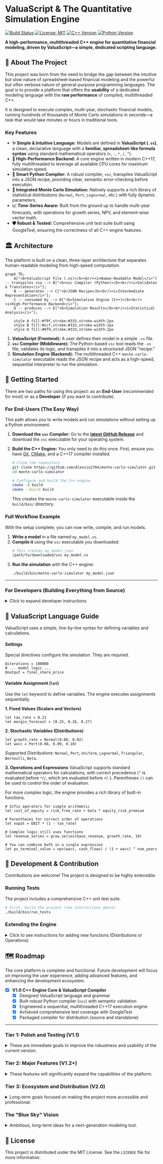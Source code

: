 # ValuaScript & The Quantitative Simulation Engine

[![Build Status](https://img.shields.io/badge/build-passing-brightgreen)](https://github.com/Alessio2704/monte-carlo-simulator/actions)
[![License: MIT](https://img.shields.io/badge/License-MIT-yellow.svg)](https://opensource.org/licenses/MIT)
[![C++ Version](https://img.shields.io/badge/C%2B%2B-17-blue.svg)](https://isocpp.org/std/the-standard)
[![Python Version](https://img.shields.io/badge/Python-3.7+-blue.svg)](https://www.python.org/downloads/)

**A high-performance, multithreaded C++ engine for quantitative financial modeling, driven by ValuaScript—a simple, dedicated scripting language.**

## 📖 About The Project

This project was born from the need to bridge the gap between the intuitive but slow nature of spreadsheet-based financial modeling and the powerful but often verbose nature of general-purpose programming languages. The goal is to provide a platform that offers the **usability** of a dedicated modeling language with the **raw performance** of compiled, multithreaded C++.

It is designed to execute complex, multi-year, stochastic financial models, running hundreds of thousands of Monte Carlo simulations in seconds—a task that would take minutes or hours in traditional tools.

### Key Features

- **✨ Simple & Intuitive Language:** Models are defined in **ValuaScript (`.vs`)**, a clean, declarative language with a **familiar, spreadsheet-like formula syntax** using standard mathematical operators (`+`, `-`, `*`, `/`, `^`).
- **🚀 High-Performance Backend:** A core engine written in modern C++17, fully multithreaded to leverage all available CPU cores for maximum simulation speed.
- **🐍 Smart Python Compiler:** A robust compiler, `vsc`, transpiles ValuaScript into a JSON recipe, providing clear, semantic error-checking before execution.
- **🎲 Integrated Monte Carlo Simulation:** Natively supports a rich library of statistical distributions (`Normal`, `Pert`, `Lognormal`, etc.) with fully dynamic parameters.
- **📈 Time-Series Aware:** Built from the ground up to handle multi-year forecasts, with operations for growth series, NPV, and element-wise vector math.
- **🛡️ Robust & Tested:** Comprehensive unit test suite built using GoogleTest, ensuring the correctness of all C++ engine features.

## 🏛️ Architecture

The platform is built on a clean, three-layer architecture that separates human-readable modeling from high-speed computation.

```mermaid
graph TD;
    A["<b>ValuaScript File (.vs)</b><br/><i>Human-Readable Model</i>"] -- transpiles via --> B["<b>vsc Compiler (Python)</b><br/><i>Validates & Translates</i>"];
    B -- generates --> C["<b>JSON Recipe</b><br/><i>Intermediate Representation</i>"];
    C -- consumed by --> D["<b>Simulation Engine (C++)</b><br/><i>High-Performance Backend</i>"];
    D -- produces --> E["<b>Simulation Results</b><br/><i>Statistical Analysis</i>"];

    style A fill:#f9f,stroke:#333,stroke-width:2px
    style B fill:#ccf,stroke:#333,stroke-width:2px
    style D fill:#9f9,stroke:#333,stroke-width:2px
```

1.  **ValuaScript (Frontend):** A user defines their model in a simple `.vs` file.
2.  **`vsc` Compiler (Middleware):** The Python-based `vsc` tool reads the `.vs` file, validates its logic, and transpiles it into a structured JSON "recipe."
3.  **Simulation Engine (Backend):** The multithreaded C++ `monte-carlo-simulator` executable reads the JSON recipe and acts as a high-speed, sequential interpreter to run the simulation.

## 🚀 Getting Started

There are two paths for using this project: as an **End-User** (recommended for most) or as a **Developer** (if you want to contribute).

### For End-Users (The Easy Way)

This path allows you to write models and run simulations without setting up a Python environment.

1.  **Download the `vsc` Compiler:**
    Go to the [**latest GitHub Release**](https://github.com/Alessio2704/monte-carlo-simulator/releases) and download the `vsc` executable for your operating system.

2.  **Build the C++ Engine:**
    You only need to do this once. First, ensure you have [Git](https://git-scm.com/), [CMake](https://cmake.org/), and a C++17 compiler installed.

    ```bash
    # Clone the repository
    git clone https://github.com/Alessio2704/monte-carlo-simulator.git
    cd monte-carlo-simulator

    # Configure and build the C++ engine
    cmake -B build
    cmake --build build
    ```

    This creates the `monte-carlo-simulator` executable inside the `build/bin/` directory.

### Full Workflow Example

With the setup complete, you can now write, compile, and run models.

1.  **Write a model** in a file named `my_model.vs`.
2.  **Compile it** using the `vsc` executable you downloaded:
    ```bash
    # This creates my_model.json
    /path/to/downloaded/vsc my_model.vs
    ```
3.  **Run the simulation** with the C++ engine:
    ```bash
    ./build/bin/monte-carlo-simulator my_model.json
    ```

---

### For Developers (Building Everything from Source)

<details>
<summary>Click to expand developer instructions</summary>

This path is for those who wish to modify the compiler or the C++ engine.

#### 📋 Prerequisites

- **Git:** To clone the repository.
- **C++ Compiler (C++17):** e.g., Clang, GCC, or MSVC.
- **CMake (3.14+):** To build the C++ engine.
- **Python (3.7+):** To build and run the `vsc` compiler from source.

#### 🛠️ Build Instructions

1.  **Clone the Repository:**
    ```bash
    git clone https://github.com/Alessio2704/monte-carlo-simulator.git
    cd monte-carlo-simulator
    ```
2.  **Build the C++ Engine:**
    ```bash
    cmake -B build
    cmake --build build
    ```
3.  **Build and Install the `vsc` Compiler:**
    ```bash
    cd compiler
    # Create a virtual environment
    python3 -m venv venv
    source venv/bin/activate
    # Install in editable mode
    pip install -e .
    ```
    The `vsc` command is now available in your shell as long as the virtual environment is active.

</details>

## 📜 ValuaScript Language Guide

ValuaScript uses a simple, line-by-line syntax for defining variables and calculations.

#### Settings

Special directives configure the simulation. They are required.

```valuascript
@iterations = 100000
# ... model logic ...
@output = final_share_price
```

#### Variable Assignment (`let`)

Use the `let` keyword to define variables. The engine executes assignments sequentially.

**1. Fixed Values (Scalars and Vectors)**

```valuascript
let tax_rate = 0.21
let margin_forecast = [0.25, 0.26, 0.27]
```

**2. Stochastic Variables (Distributions)**

```valuascript
let growth_rate = Normal(0.08, 0.02)
let wacc = Pert(0.08, 0.09, 0.10)
```

_Supported Distributions:_ `Normal`, `Pert`, `Uniform`, `Lognormal`, `Triangular`, `Bernoulli`, `Beta`.

**3. Operations and Expressions**
ValuaScript supports standard mathematical operators for calculations, with correct precedence (`^` is evaluated before `*`/`/`, which are evaluated before `+`/`-`). Parentheses `()` can be used to control the order of evaluation.

For more complex logic, the engine provides a rich library of built-in functions.

```valuascript
# Infix operators for simple arithmetic
let cost_of_equity = risk_free_rate + beta * equity_risk_premium

# Parentheses for correct order of operations
let nopat = EBIT * (1 - tax_rate)

# Complex logic still uses functions
let revenue_series = grow_series(base_revenue, growth_rate, 10)

# You can combine both in a single expression
let pv_terminal_value = npv(wacc, cash_flows) / (1 + wacc) ^ num_years
```

## 🔬 Development & Contribution

Contributions are welcome! The project is designed to be highly extensible.

### Running Tests

The project includes a comprehensive C++ unit test suite.

```bash
# First, build the project (see instructions above)
./build/bin/run_tests
```

### Extending the Engine

<details>
<summary>Click to see instructions for adding new functions (Distributions or Operations)</summary>

The new architecture makes adding any function (`Sampler` or `Operation`) a simple, unified process.

1.  **Define the Logic (C++):** In `include/engine/samplers.h` or `include/engine/operations.h`, create a new class (e.g., `NewFunction`) that inherits from `IExecutable` and implements the `TrialValue execute(const std::vector<TrialValue>& args) const` method.
2.  **Register in Factory (C++):** In `src/engine/SimulationEngine.cpp`, go to the `build_executable_factory` method and add a new entry to the map:
    ```cpp
    m_executable_factory["new_function_name"] = [] { return std::make_unique<NewFunction>(); };
    ```
3.  **Register in Compiler (Python):** In `compiler/vsc.py`, add the `"new_function_name"` to the `VALID_FUNCTIONS` set.
4.  **Add a Test (C++):** In `test/engine_tests.cpp`, add a new test case to the appropriate `INSTANTIATE_TEST_SUITE_P` block to validate your new function's logic.

</details>

## 🗺️ Roadmap

The core platform is complete and functional. Future development will focus on improving the user experience, adding advanced features, and enhancing the development ecosystem.

- [x] **V1.0 C++ Engine Core & ValuaScript Compiler**
  - [x] Designed ValuaScript language and grammar
  - [x] Built robust Python compiler (`vsc`) with semantic validation
  - [x] Engineered a sequential, multithreaded C++17 execution engine
  - [x] Achieved comprehensive test coverage with GoogleTest
  - [x] Packaged compiler for distribution (source and standalone)

---

### Tier 1: Polish and Testing (V1.1)

<details>
<summary>These are immediate goals to improve the robustness and usability of the current version.</summary>

- [ ] **Compiler Test Suite:**
  - [ ] Implement a test suite for the `vsc` compiler using `pytest`.
- [ ] **Improved Error Reporting:**
  - [ ] Enhance the compiler to report the line and column number where an error occurred.
- [ ] **Official "Examples" Directory:**
  - [ ] Create a top-level `/examples` directory with real-world model examples.
  </details>

### Tier 2: Major Features (V1.2+)

<details>
<summary>These features will significantly expand the capabilities of the platform.</summary>

- [ ] **External Data Integration:**
  - [ ] Add a `read_csv("path", "column")` function to ValuaScript to allow models to use external data sources.
  - [ ] Implement the corresponding `Operation` in the C++ engine.
- [ ] **Streamlined Workflow:**
  - [ ] Add a `--run` flag to the `vsc` compiler.
  - [ ] When `--run` is used, `vsc` will automatically execute the `monte-carlo-simulator` with the newly generated JSON file.
- [ ] **Enhanced Output Options:**
  - [ ] Add a `@output_file = "results.csv"` directive to ValuaScript.
  - [ ] Update the C++ engine to write all trial results to the specified CSV file for further analysis in tools like Excel, Python, or R.

</details>

### Tier 3: Ecosystem and Distribution (V2.0)

<details>
<summary>Long-term goals focused on making the project more accessible and professional.</summary>

- [ ] **Automated Cross-Platform Builds (CI/CD):**
  - [ ] Create a GitHub Actions workflow to automatically build the C++ engine and the standalone `vsc` executable for Windows, macOS, and Linux.
  - [ ] Configure the workflow to attach all binaries to new GitHub Releases automatically.
- [ ] **Dedicated Documentation Website:**
  - [ ] Use a static site generator like MkDocs or Docusaurus to create a full documentation website.
  - [ ] Host the site on GitHub Pages for a polished, professional look.

</details>

### The "Blue Sky" Vision

<details>
<summary>Ambitious, long-term ideas for a next-generation modeling tool.</summary>

- [ ] **VS Code Extension:**
  - [ ] Develop an extension for Visual Studio Code providing syntax highlighting for `.vs` files.
  - [ ] Implement real-time error checking (linting) and autocompletion for ValuaScript functions.
- [ ] **Data Visualization:**
  - [ ] Add a feature to automatically generate and display a histogram of the final output distribution after a simulation run.

</details>

## 📄 License

This project is distributed under the MIT License. See the `LICENSE` file for more information.

